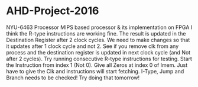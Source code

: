 # AHD-Project-2016
NYU-6463 Processor
MIPS based processor &amp; its implementation on FPGA
I think the R-type instructions are working fine. The result is updated in the Destination Register after 2 clock cycles. We need to make changes so that it updates after 1 clock cycle and not 2. See if you remove clk from any process and the destination register is updated in next clock cycle (and Not after 2 cycles).
Try running consecutive R-type instructions for testing. Start the Instruction from index 1 (Not 0). Give all Zeros at index 0 of Imem. Just have to give the Clk and instructions will start fetching.
I-Type, Jump and Branch needs to be checked! Try doing that tomorrow!
